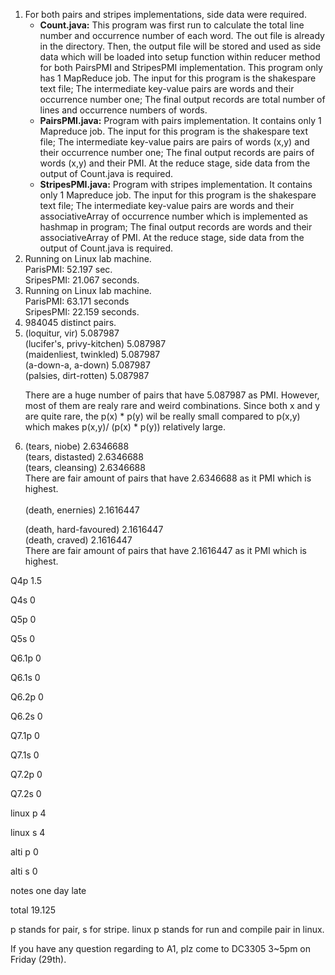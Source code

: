 <ol>
<li>For both pairs and stripes implementations, side data were required. <ul>
    <li><b>Count.java:</b> This program was first run to calculate the total line number and occurrence number of each word. The out file is already in the directory.
    Then, the output file will be stored and used as side data which will be loaded into setup function within reducer method for both PairsPMI and StripesPMI implementation. This program only has 1 MapReduce job. The input for this program is the shakespare text file; The intermediate key-value pairs are words and their occurrence number one; The final output records are total number of lines and occurrence numbers of words. </li>
    <li><b>PairsPMI.java:</b> Program with pairs implementation. It contains only 1 Mapreduce job.  The input for this program is the shakespare text file; The intermediate key-value pairs are pairs of words (x,y) and their occurrence number one; The final output records are pairs of words (x,y) and their PMI. At the reduce stage, side data from the output of Count.java is required.</li>
    <li><b>StripesPMI.java:</b> Program with stripes implementation. It contains only 1 Mapreduce job.  The input for this program is the shakespare text file; The intermediate key-value pairs are words and their associativeArray of occurrence number which is implemented as hashmap in program; The final output records are  words and their associativeArray of PMI. At the reduce stage, side data from the output of Count.java is required.</li>
    </ul>

</li>

<li>Running on Linux lab machine. <br>
    ParisPMI: 52.197 sec.<br>
    SripesPMI: 21.067 seconds.
</li>

<li>Running on Linux lab machine. <br>
    ParisPMI:  63.171 seconds <br>
    SripesPMI: 22.159 seconds.</li>

<li>984045 distinct pairs.</li>

<li>(loquitur, vir)	5.087987<br>
(lucifer's, privy-kitchen)	5.087987 <br>
(maidenliest, twinkled)	5.087987 <br>
(a-down-a, a-down)	5.087987 <br>
(palsies, dirt-rotten)	5.087987<br>


There are a huge number of pairs that have 5.087987 as PMI. However, most of them are realy rare and weird combinations. Since both x and y are quite rare, the p(x) * p(y) wil be really small compared to p(x,y) which makes p(x,y)/ (p(x) * p(y)) relatively large. 


</li>

<li>(tears, niobe)	2.6346688 <br>
(tears, distasted)	2.6346688<br>
(tears, cleansing)	2.6346688<br>
There are fair amount of pairs that have 2.6346688 as it PMI which is highest.<br>
<br>
(death, enernies) 2.1616447 <br>

(death, hard-favoured)	2.1616447<br>
(death, craved)	2.1616447<br>
There are fair amount of pairs that have 2.1616447 as it PMI which is highest.<br>

</li>
</ol>



Q4p			1.5

Q4s			0

Q5p			0

Q5s			0

Q6.1p		0

Q6.1s		0

Q6.2p		0

Q6.2s		0

Q7.1p		0

Q7.1s		0

Q7.2p		0

Q7.2s		0

linux p		4

linux s		4

alti p		0

alti s		0

notes		one day late

total		19.125

p stands for pair, s for stripe. linux p stands for run and compile pair in linux. 

If you have any question regarding to A1, plz come to DC3305 3~5pm on Friday (29th).
